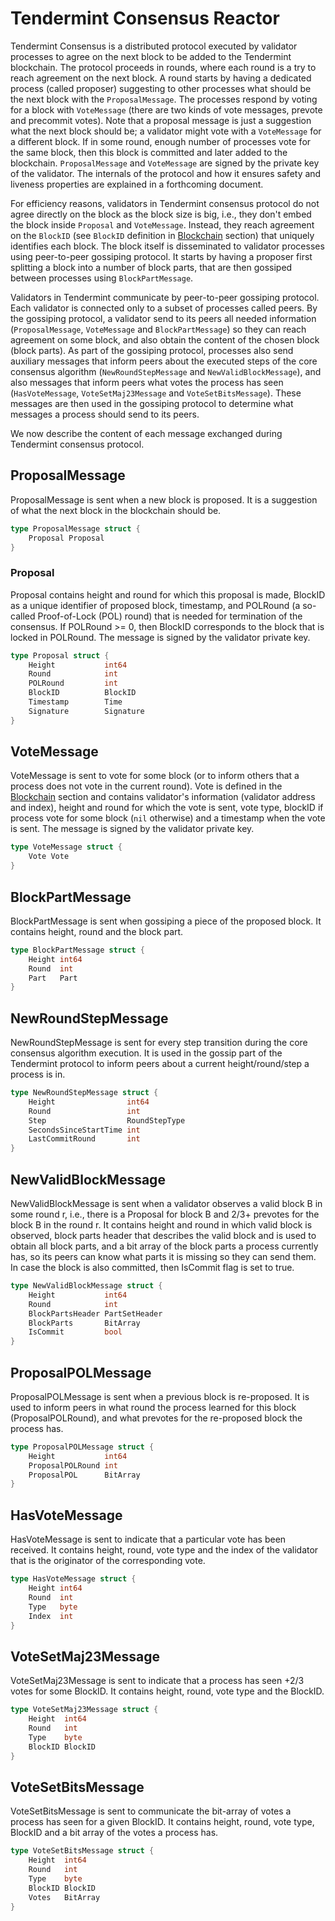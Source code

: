 # Tendermint Consensus Reactor

Tendermint Consensus is a distributed protocol executed by validator processes to agree on
the next block to be added to the Tendermint blockchain. The protocol proceeds in rounds, where
each round is a try to reach agreement on the next block. A round starts by having a dedicated
process (called proposer) suggesting to other processes what should be the next block with
the `ProposalMessage`.
The processes respond by voting for a block with `VoteMessage` (there are two kinds of vote
messages, prevote and precommit votes). Note that a proposal message is just a suggestion what the
next block should be; a validator might vote with a `VoteMessage` for a different block. If in some
round, enough number of processes vote for the same block, then this block is committed and later
added to the blockchain. `ProposalMessage` and `VoteMessage` are signed by the private key of the
validator. The internals of the protocol and how it ensures safety and liveness properties are
explained in a forthcoming document.

For efficiency reasons, validators in Tendermint consensus protocol do not agree directly on the
block as the block size is big, i.e., they don't embed the block inside `Proposal` and
`VoteMessage`. Instead, they reach agreement on the `BlockID` (see `BlockID` definition in
[Blockchain](https://github.com/cometbft/cometbft/blob/master/spec/core/data_structures.md#blockid) section)
that uniquely identifies each block. The block itself is
disseminated to validator processes using peer-to-peer gossiping protocol. It starts by having a
proposer first splitting a block into a number of block parts, that are then gossiped between
processes using `BlockPartMessage`.

Validators in Tendermint communicate by peer-to-peer gossiping protocol. Each validator is connected
only to a subset of processes called peers. By the gossiping protocol, a validator send to its peers
all needed information (`ProposalMessage`, `VoteMessage` and `BlockPartMessage`) so they can
reach agreement on some block, and also obtain the content of the chosen block (block parts). As
part of the gossiping protocol, processes also send auxiliary messages that inform peers about the
executed steps of the core consensus algorithm (`NewRoundStepMessage` and `NewValidBlockMessage`), and
also messages that inform peers what votes the process has seen (`HasVoteMessage`,
`VoteSetMaj23Message` and `VoteSetBitsMessage`). These messages are then used in the gossiping
protocol to determine what messages a process should send to its peers.

We now describe the content of each message exchanged during Tendermint consensus protocol.

## ProposalMessage

ProposalMessage is sent when a new block is proposed. It is a suggestion of what the
next block in the blockchain should be.

```go
type ProposalMessage struct {
    Proposal Proposal
}
```

### Proposal

Proposal contains height and round for which this proposal is made, BlockID as a unique identifier
of proposed block, timestamp, and POLRound (a so-called Proof-of-Lock (POL) round) that is needed for
termination of the consensus. If POLRound >= 0, then BlockID corresponds to the block that
is locked in POLRound. The message is signed by the validator private key.

```go
type Proposal struct {
    Height           int64
    Round            int
    POLRound         int
    BlockID          BlockID
    Timestamp        Time
    Signature        Signature
}
```

## VoteMessage

VoteMessage is sent to vote for some block (or to inform others that a process does not vote in the
current round). Vote is defined in the
[Blockchain](https://github.com/cometbft/cometbft/blob/master/spec/core/data_structures.md#blockidd)
section and contains validator's
information (validator address and index), height and round for which the vote is sent, vote type,
blockID if process vote for some block (`nil` otherwise) and a timestamp when the vote is sent. The
message is signed by the validator private key.

```go
type VoteMessage struct {
    Vote Vote
}
```

## BlockPartMessage

BlockPartMessage is sent when gossiping a piece of the proposed block. It contains height, round
and the block part.

```go
type BlockPartMessage struct {
    Height int64
    Round  int
    Part   Part
}
```

## NewRoundStepMessage

NewRoundStepMessage is sent for every step transition during the core consensus algorithm execution.
It is used in the gossip part of the Tendermint protocol to inform peers about a current
height/round/step a process is in.

```go
type NewRoundStepMessage struct {
    Height                int64
    Round                 int
    Step                  RoundStepType
    SecondsSinceStartTime int
    LastCommitRound       int
}
```

## NewValidBlockMessage

NewValidBlockMessage is sent when a validator observes a valid block B in some round r,
i.e., there is a Proposal for block B and 2/3+ prevotes for the block B in the round r.
It contains height and round in which valid block is observed, block parts header that describes
the valid block and is used to obtain all
block parts, and a bit array of the block parts a process currently has, so its peers can know what
parts it is missing so they can send them.
In case the block is also committed, then IsCommit flag is set to true.

```go
type NewValidBlockMessage struct {
    Height           int64
    Round            int
    BlockPartsHeader PartSetHeader
    BlockParts       BitArray
    IsCommit         bool
}
```

## ProposalPOLMessage

ProposalPOLMessage is sent when a previous block is re-proposed.
It is used to inform peers in what round the process learned for this block (ProposalPOLRound),
and what prevotes for the re-proposed block the process has.

```go
type ProposalPOLMessage struct {
    Height           int64
    ProposalPOLRound int
    ProposalPOL      BitArray
}
```

## HasVoteMessage

HasVoteMessage is sent to indicate that a particular vote has been received. It contains height,
round, vote type and the index of the validator that is the originator of the corresponding vote.

```go
type HasVoteMessage struct {
    Height int64
    Round  int
    Type   byte
    Index  int
}
```

## VoteSetMaj23Message

VoteSetMaj23Message is sent to indicate that a process has seen +2/3 votes for some BlockID.
It contains height, round, vote type and the BlockID.

```go
type VoteSetMaj23Message struct {
    Height  int64
    Round   int
    Type    byte
    BlockID BlockID
}
```

## VoteSetBitsMessage

VoteSetBitsMessage is sent to communicate the bit-array of votes a process has seen for a given
BlockID. It contains height, round, vote type, BlockID and a bit array of
the votes a process has.

```go
type VoteSetBitsMessage struct {
    Height  int64
    Round   int
    Type    byte
    BlockID BlockID
    Votes   BitArray
}
```
